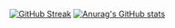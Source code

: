 [![GitHub Streak](https://streak-stats.demolab.com?user=ajr09182=&theme=gotham&hide_border=true&border_radius=25&date_format=%5BY%20%5DM%20j)](https://git.io/streak-stats)
[![Anurag's GitHub stats](https://github-readme-stats.vercel.app/api?username=ajr09182)](https://github.com/anuraghazra/github-readme-stats)
